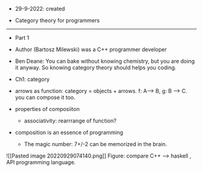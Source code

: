 - 29-9-2022: created

- Category theory for programmers


---
- Part 1

- Author (Bartosz Milewski) was a C++ programmer developer 

- Ben Deane: You can bake without knowing chemistry, but you are doing it anyway. So knowing category theory should helps you coding. 

- Ch1: category
- arrows as function: category = objects + arrows. f: A--> B, g: B --> C. you can compose it too. 
- properties of composiiton
	- associativity: rearrrange of function?
- composition is an essence of programming
	- The magic number: 7+/-2 can be memorized in the brain. 

![[Pasted image 20220929074140.png]]
Figure: compare C++ --> haskell , APl programming language.